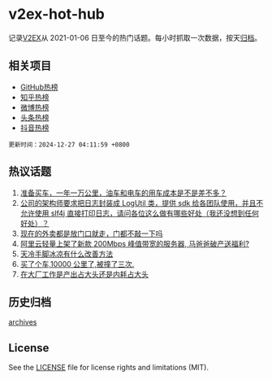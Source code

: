 # v2ex-hot-hub

 记录[V2EX](https://www.v2ex.com/)从 2021-01-06 日至今的热门话题。每小时抓取一次数据，按天[归档](archives)。
 
 ## 相关项目

- [GitHub热榜](https://github.com/lonnyzhang423/github-hot-hub)
- [知乎热榜](https://github.com/lonnyzhang423/zhihu-hot-hub)
- [微博热榜](https://github.com/lonnyzhang423/weibo-hot-hub)
- [头条热榜](https://github.com/lonnyzhang423/toutiao-hot-hub)
- [抖音热榜](https://github.com/lonnyzhang423/douyin-hot-hub)


 `更新时间：2024-12-27 04:11:59 +0800`

## 热议话题

1. [准备买车，一年一万公里，油车和电车的用车成本是不是差不多？](https://www.v2ex.com/t/1100341)
1. [公司的架构师要求把日志封装成 LogUtil 类，提供 sdk 给各团队使用，并且不允许使用 slf4j 直接打印日志，请问各位这么做有哪些好处（我还没想到任何好处）？](https://www.v2ex.com/t/1100354)
1. [现在的外卖都是放门口就走，门都不敲一下吗](https://www.v2ex.com/t/1100344)
1. [阿里云轻量上架了新款 200Mbps 峰值带宽的服务器, 马爸爸破产送福利?](https://www.v2ex.com/t/1100427)
1. [天冷手脚冰凉有什么改善方法](https://www.v2ex.com/t/1100389)
1. [买了个车,10000 公里了,被撞了三次.](https://www.v2ex.com/t/1100391)
1. [在大厂工作是产出占大头还是内耗占大头](https://www.v2ex.com/t/1100374)

## 历史归档

[archives](archives)

## License

See the [LICENSE](LICENSE) file for license rights and limitations (MIT).
